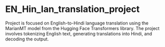 # EN_Hin_lan_translation_project
Project is focused on English-to-Hindi language translation using the MarianMT model from the Hugging Face Transformers library. The project involves tokenizing English text, generating translations into Hindi, and decoding the output.
